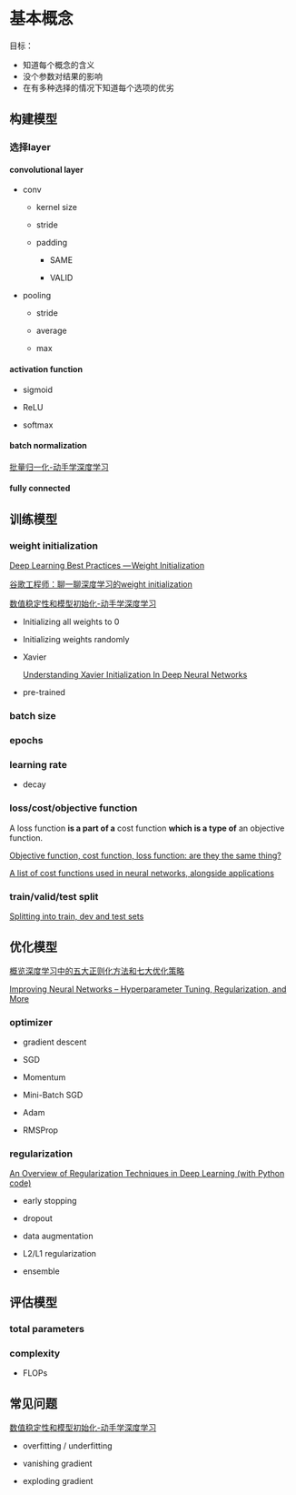 # 基本概念

目标：

- 知道每个概念的含义
- 没个参数对结果的影响
- 在有多种选择的情况下知道每个选项的优劣


## 构建模型

### 选择layer

#### convolutional layer

- conv

  - kernel size

  - stride

  - padding

    - SAME

    - VALID

- pooling

  - stride

  - average

  - max


#### activation function

  - sigmoid

  - ReLU

  - softmax

#### batch normalization

[批量归一化-动手学深度学习](http://zh.diveintodeeplearning.org/chapter_convolutional-neural-networks/batch-norm.html)

#### fully connected




## 训练模型

### weight initialization

[Deep Learning Best Practices — Weight Initialization](https://medium.com/usf-msds/deep-learning-best-practices-1-weight-initialization-14e5c0295b94)

[谷歌工程师：聊一聊深度学习的weight initialization](https://www.leiphone.com/news/201703/3qMp45aQtbxTdzmK.html)

[数值稳定性和模型初始化-动手学深度学习](http://zh.diveintodeeplearning.org/chapter_deep-learning-basics/numerical-stability-and-init.html)

- Initializing all weights to 0

- Initializing weights randomly

- Xavier

  [Understanding Xavier Initialization In Deep Neural Networks](https://prateekvjoshi.com/2016/03/29/understanding-xavier-initialization-in-deep-neural-networks/)

- pre-trained

### batch size

### epochs

### learning rate

- decay

### loss/cost/objective function

A loss function **is a part of a** cost function **which is a type of** an objective function.

[Objective function, cost function, loss function: are they the same thing?](https://stats.stackexchange.com/questions/179026/objective-function-cost-function-loss-function-are-they-the-same-thing)

[A list of cost functions used in neural networks, alongside applications](https://stats.stackexchange.com/questions/154879/a-list-of-cost-functions-used-in-neural-networks-alongside-applications)

### train/valid/test split

[Splitting into train, dev and test sets](https://cs230-stanford.github.io/train-dev-test-split.html)

## 优化模型

[概览深度学习中的五大正则化方法和七大优化策略](https://juejin.im/post/5a40790151882512b72fe45e)

[Improving Neural Networks – Hyperparameter Tuning, Regularization, and More](https://www.analyticsvidhya.com/blog/2018/11/neural-networks-hyperparameter-tuning-regularization-deeplearning/)


### optimizer

- gradient descent

- SGD

- Momentum

- Mini-Batch SGD

- Adam

- RMSProp


### regularization

[An Overview of Regularization Techniques in Deep Learning (with Python code)](https://www.analyticsvidhya.com/blog/2018/04/fundamentals-deep-learning-regularization-techniques/)

- early stopping

- dropout

- data augmentation

- L2/L1 regularization

- ensemble


## 评估模型

### total parameters

### complexity

- FLOPs

## 常见问题

[数值稳定性和模型初始化-动手学深度学习](http://zh.diveintodeeplearning.org/chapter_deep-learning-basics/numerical-stability-and-init.html)

- overfitting / underfitting

- vanishing gradient

- exploding gradient
